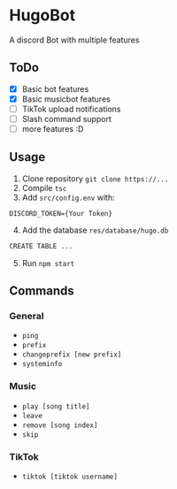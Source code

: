# HugoBot
A discord Bot with multiple features

## ToDo
- [x] Basic bot features
- [x] Basic musicbot features
- [ ] TikTok upload notifications
- [ ] Slash command support
- [ ] more features :D

## Usage
1. Clone repository `git clone https://...`
2. Compile `tsc`
3. Add `src/config.env` with:
```env
DISCORD_TOKEN={Your Token}
```
4. Add the database `res/database/hugo.db`
```md
CREATE TABLE ...
```
5. Run `npm start`

## Commands
### General
- `ping`
- `prefix`
- `changeprefix [new prefix]`
- `systeminfo`
### Music
- `play [song title]`
- `leave`
- `remove [song index]`
- `skip`
### TikTok
- `tiktok [tiktok username]`